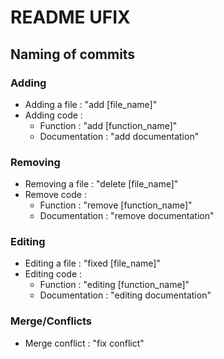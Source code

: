 # README UFIX

## Naming of commits 

### Adding
* Adding a file : "add [file_name]"
* Adding code : 
    * Function : "add [function_name]"
    * Documentation : "add documentation" 

### Removing
* Removing a file : "delete [file_name]"
* Remove code : 
    * Function : "remove [function_name]"
    * Documentation : "remove documentation" 

### Editing
* Editing a file : "fixed [file_name]"
* Editing code : 
    * Function : "editing [function_name]"
    * Documentation : "editing documentation" 

### Merge/Conflicts
* Merge conflict : "fix conflict"
